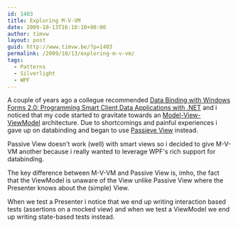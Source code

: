 ```yaml
---
id: 1403
title: Exploring M-V-VM
date: 2009-10-13T16:10:10+00:00
author: timvw
layout: post
guid: http://www.timvw.be/?p=1403
permalink: /2009/10/13/exploring-m-v-vm/
tags:
  - Patterns
  - Silverlight
  - WPF
---
```

A couple of years ago a collegue recommended [Data Binding with Windows Forms 2.0: Programming Smart Client Data Applications with .NET](http://www.amazon.com/Data-Binding-Windows-Forms-2-0/dp/032126892X) and i noticed that my code started to gravitate towards an [Model-View-ViewModel](http://en.wikipedia.org/wiki/Model_View_ViewModel) architecture. Due to shortcomings and painful experiences i gave up on databinding and began to use [Passieve View](http://martinfowler.com/eaaDev/PassiveScreen.html) instead.

Passive View doesn't work (well) with smart views so i decided to give M-V-VM another because i really wanted to leverage WPF's rich support for databinding.

The key difference between M-V-VM and Passive View is, imho, the fact that the ViewModel is unaware of the View unlike Passive View where the Presenter knows about the (simple) View.

When we test a Presenter i notice that we end up writing interaction based tests (assertions on a mocked view) and when we test a ViewModel we end up writing state-based tests instead.
